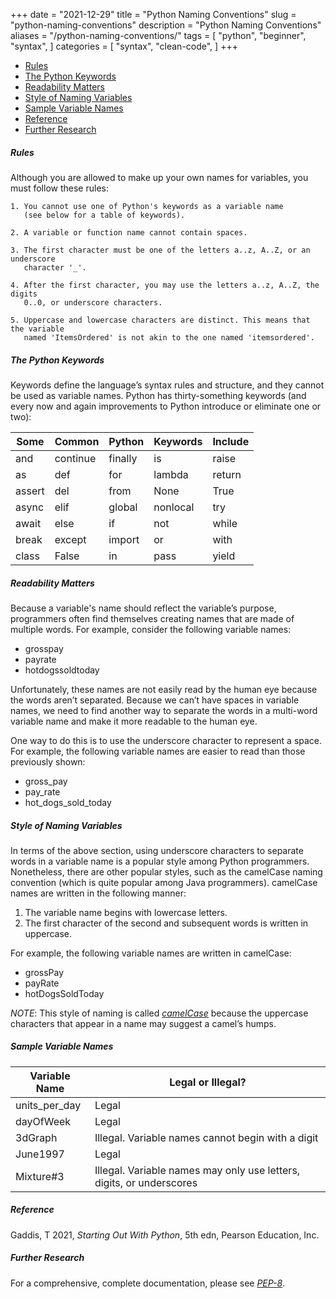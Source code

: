 +++
date = "2021-12-29"
title = "Python Naming Conventions"
slug = "python-naming-conventions"
description = "Python Naming Conventions"
aliases = "/python-naming-conventions/"
tags = [
    "python",
    "beginner",
    "syntax",
]
categories = [
    "syntax",
    "clean-code",
]
+++

- [Rules](#rules)
- [The Python Keywords](#the-python-keywords)
- [Readability Matters](#readability-matters)
- [Style of Naming Variables](#style-of-naming-variables)
- [Sample Variable Names](#sample-variable-names)
- [Reference](#reference)
- [Further Research](#further-research)

##### Rules

Although you are allowed to make up your own names for variables, you must
follow these rules:

```text
1. You cannot use one of Python's keywords as a variable name
   (see below for a table of keywords).

2. A variable or function name cannot contain spaces.

3. The first character must be one of the letters a..z, A..Z, or an underscore
   character '_'.

4. After the first character, you may use the letters a..z, A..Z, the digits
   0..0, or underscore characters.

5. Uppercase and lowercase characters are distinct. This means that the variable
   named 'ItemsOrdered' is not akin to the one named 'itemsordered'.
```

##### The Python Keywords

Keywords define the language’s syntax rules and structure, and they cannot be
used as variable names. Python has thirty-something keywords (and every now and
again improvements to Python introduce or eliminate one or two):

Some | Common | Python | Keywords | Include |
--- | --- | --- | --- | --- |
and | continue | finally | is | raise
as | def | for | lambda | return
assert | del | from | None | True
async | elif | global | nonlocal | try
await | else | if | not | while
break | except | import | or | with
class | False | in | pass | yield

##### Readability Matters

Because a variable's name should reflect the variable’s purpose, programmers
often find themselves creating names that are made of multiple words. For
example, consider the following variable names:

- grosspay
- payrate
- hotdogssoldtoday

Unfortunately, these names are not easily read by the human eye because the
words aren’t separated. Because we can’t have spaces in variable names, we need
to find another way to separate the words in a multi-word variable name and make
it more readable to the human eye.

One way to do this is to use the underscore character to represent a space. For
example, the following variable names are easier to read than those previously
shown:

- gross_pay
- pay_rate
- hot_dogs_sold_today

##### Style of Naming Variables

In terms of the above section, using underscore characters to separate words in
a variable name is a popular style among Python programmers. Nonetheless, there
are other popular styles, such as the camelCase naming convention (which is
quite popular among Java programmers). camelCase names are written in the
following manner:

1. The variable name begins with lowercase letters.
1. The first character of the second and subsequent words is written in
  uppercase.

For example, the following variable names are written in camelCase:

- grossPay
- payRate
- hotDogsSoldToday

*NOTE*: This style of naming is called
*[camelCase](https://upload.wikimedia.org/wikipedia/commons/e/ef/CamelCase.svg)*
because the uppercase characters that appear in a name may suggest a camel’s
humps.

##### Sample Variable Names

Variable Name | Legal or Illegal?
--- | ---
units_per_day | Legal
dayOfWeek | Legal
3dGraph | Illegal. Variable names cannot begin with a digit
June1997 | Legal
Mixture#3 | Illegal. Variable names may only use letters, digits, or underscores

##### Reference

Gaddis, T 2021, *Starting Out With Python*, 5th edn, Pearson Education, Inc.

##### Further Research

For a comprehensive, complete documentation, please see
*[PEP-8](https://www.python.org/dev/peps/pep-0008/#naming-conventions)*.
